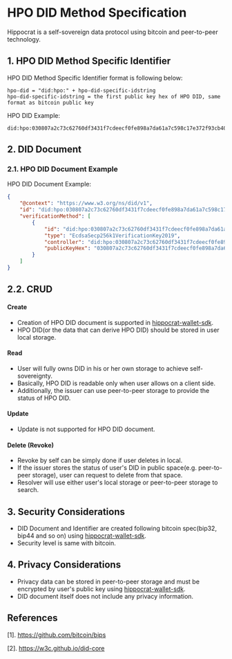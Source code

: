 # HPO DID Method Specification

Hippocrat is a self-sovereign data protocol using bitcoin and peer-to-peer technology.

## 1. HPO DID Method Specific Identifier
HPO DID Method Specific Identifier format is following below:
```
hpo-did = "did:hpo:" + hpo-did-specific-idstring
hpo-did-specific-idstring = the first public key hex of HPO DID, same format as bitcoin public key
```

HPO DID Example:
```
did:hpo:030807a2c73c62760df3431f7cdeecf0fe898a7da61a7c598c17e372f93cb402e6
```

## 2. DID Document

### 2.1. HPO DID Document Example
HPO DID Document Example:
```json
{
    "@context": "https://www.w3.org/ns/did/v1",
    "id": "did:hpo:030807a2c73c62760df3431f7cdeecf0fe898a7da61a7c598c17e372f93cb402e6",
    "verificationMethod": [
        {
            "id": "did:hpo:030807a2c73c62760df3431f7cdeecf0fe898a7da61a7c598c17e372f93cb402e6",
            "type": "EcdsaSecp256k1VerificationKey2019",
            "controller": "did:hpo:030807a2c73c62760df3431f7cdeecf0fe898a7da61a7c598c17e372f93cb402e6",
            "publicKeyHex": "030807a2c73c62760df3431f7cdeecf0fe898a7da61a7c598c17e372f93cb402e6"
        }
    ]
}
```

## 2.2. CRUD

#### Create
* Creation of HPO DID document is supported in [hippocrat-wallet-sdk](https://github.com/hippocrat-protocol/hippocrat-wallet-sdk).
* HPO DID(or the data that can derive HPO DID) should be stored in user local storage.

#### Read
* User will fully owns DID in his or her own storage to achieve self-sovereignty.
* Basically, HPO DID is readable only when user allows on a client side.
* Additionally, the issuer can use peer-to-peer storage to provide the status of HPO DID.

#### Update
* Update is not supported for HPO DID document.

#### Delete (Revoke)
* Revoke by self can be simply done if user deletes in local.
* If the issuer stores the status of user's DID in public space(e.g. peer-to-peer storage), user can request to delete from that space.
* Resolver will use either user's local storage or peer-to-peer storage to search.


## 3. Security Considerations
* DID Document and Identifier are created following bitcoin spec(bip32, bip44 and so on) using [hippocrat-wallet-sdk](https://github.com/hippocrat-protocol/hippocrat-wallet-sdk). 
* Security level is same with bitcoin.

## 4. Privacy Considerations
* Privacy data can be stored in peer-to-peer storage and must be encrypted by user's public key using [hippocrat-wallet-sdk](https://github.com/hippocrat-protocol/hippocrat-wallet-sdk).
* DID document itself does not include any privacy information.

## References
[1]. https://github.com/bitcoin/bips

[2]. https://w3c.github.io/did-core
